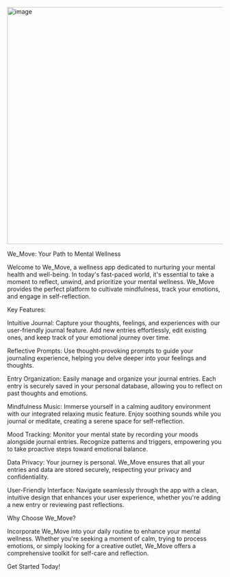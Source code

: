 <img width="553" alt="image" src="https://github.com/user-attachments/assets/cdc4d119-9495-45c2-a9f3-638bbfcc0ab0">



We_Move: Your Path to Mental Wellness


Welcome to We_Move, a wellness app dedicated to nurturing your mental health and well-being. In today's fast-paced world, it's essential to take a moment to reflect, unwind, and prioritize your mental wellness. We_Move provides the perfect platform to cultivate mindfulness, track your emotions, and engage in self-reflection.

Key Features:

Intuitive Journal: Capture your thoughts, feelings, and experiences with our user-friendly journal feature. Add new entries effortlessly, edit existing ones, and keep track of your emotional journey over time.

Reflective Prompts: Use thought-provoking prompts to guide your journaling experience, helping you delve deeper into your feelings and thoughts.

Entry Organization: Easily manage and organize your journal entries. Each entry is securely saved in your personal database, allowing you to reflect on past thoughts and emotions.

Mindfulness Music: Immerse yourself in a calming auditory environment with our integrated relaxing music feature. Enjoy soothing sounds while you journal or meditate, creating a serene space for self-reflection.

Mood Tracking: Monitor your mental state by recording your moods alongside journal entries. Recognize patterns and triggers, empowering you to take proactive steps toward emotional balance.

Data Privacy: Your journey is personal. We_Move ensures that all your entries and data are stored securely, respecting your privacy and confidentiality.

User-Friendly Interface: Navigate seamlessly through the app with a clean, intuitive design that enhances your user experience, whether you're adding a new entry or reviewing past reflections.

Why Choose We_Move?

Incorporate We_Move into your daily routine to enhance your mental wellness. Whether you're seeking a moment of calm, trying to process emotions, or simply looking for a creative outlet, We_Move offers a comprehensive toolkit for self-care and reflection.

Get Started Today!













